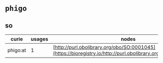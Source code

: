 # `phigo`
## so
| curie    |   usages | nodes                                                                                                         |
|----------|----------|---------------------------------------------------------------------------------------------------------------|
| phigo:at |        1 | [http://purl.obolibrary.org/obo/SO:0001045](https://bioregistry.io/http://purl.obolibrary.org/obo/SO:0001045) |
